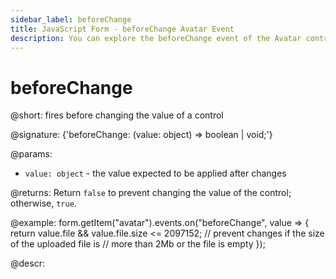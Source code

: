 ```yaml
---
sidebar_label: beforeChange
title: JavaScript Form - beforeChange Avatar Event 
description: You can explore the beforeChange event of the Avatar control of Form in the documentation of the DHTMLX JavaScript UI library. Browse developer guides and API reference, try out code examples and live demos, and download a free 30-day evaluation version of DHTMLX Suite.
---
```


# beforeChange

@short: fires before changing the value of a control

@signature: {'beforeChange: (value: object) => boolean | void;'} 

@params: 

- `value: object` - the value expected to be applied after changes 

@returns:
Return `false` to prevent changing the value of the control; otherwise, `true`.

@example:
form.getItem("avatar").events.on("beforeChange", value => {
    return value.file && value.file.size <= 2097152;
    // prevent changes if the size of the uploaded file is
    // more than 2Mb or the file is empty
});

@descr: